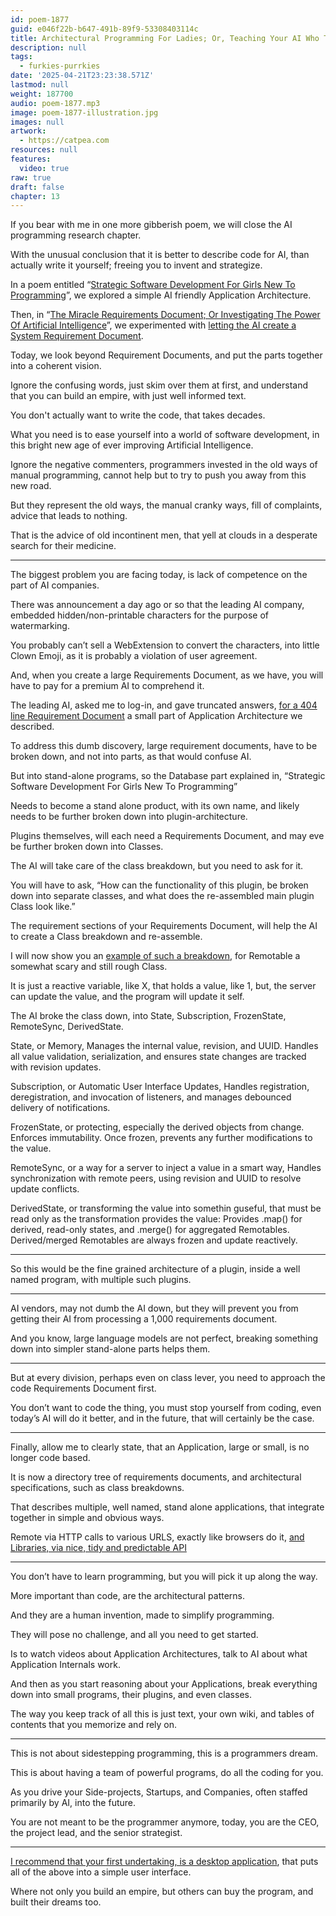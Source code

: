 ```yaml
---
id: poem-1877
guid: e046f22b-b647-491b-89f9-53308403114c
title: Architectural Programming For Ladies; Or, Teaching Your AI Who The Boss Is
description: null
tags:
  - furkies-purrkies
date: '2025-04-21T23:23:38.571Z'
lastmod: null
weight: 187700
audio: poem-1877.mp3
image: poem-1877-illustration.jpg
images: null
artwork:
  - https://catpea.com
resources: null
features:
  video: true
raw: true
draft: false
chapter: 13
---
```


If you bear with me in one more gibberish poem,
we will close the AI programming research chapter.

With the unusual conclusion that it is better to describe code for AI,
than actually write it yourself; freeing you to invent and strategize.

In a poem entitled “[Strategic Software Development For Girls New To Programming][1]”,
we explored a simple AI friendly Application Architecture.

Then, in “[The Miracle Requirements Document; Or Investigating The Power Of Artificial Intelligence][2]”,
we experimented with [letting the AI create a System Requirement Document][3].

Today, we look beyond Requirement Documents,
and put the parts together into a coherent vision.

Ignore the confusing words, just skim over them at first,
and understand that you can build an empire, with just well informed text.

You don't actually want to write the code,
that takes decades.

What you need is to ease yourself into a world of software development,
in this bright new age of ever improving Artificial Intelligence.

Ignore the negative commenters, programmers invested in the old ways of manual programming,
cannot help but to try to push you away from this new road.

But they represent the old ways, the manual cranky ways,
fill of complaints, advice that leads to nothing.

That is the advice of old incontinent men,
that yell at clouds in a desperate search for their medicine.

---

The biggest problem you are facing today,
is lack of competence on the part of AI companies.

There was announcement a day ago or so that the leading AI company,
embedded hidden/non-printable characters for the purpose of watermarking.

You probably can’t sell a WebExtension to convert the characters,
into little Clown Emoji, as it is probably a violation of user agreement.

And, when you create a large Requirements Document, as we have,
you will have to pay for a premium AI to comprehend it.

The leading AI, asked me to log-in, and gave truncated answers,
[for a 404 line Requirement Document][4] a small part of Application Architecture we described.

To address this dumb discovery, large requirement documents,
have to be broken down, and not into parts, as that would confuse AI.

But into stand-alone programs, so the Database part explained in,
“Strategic Software Development For Girls New To Programming”

Needs to become a stand alone product, with its own name,
and likely needs to be further broken down into plugin-architecture.

Plugins themselves, will each need a Requirements Document,
and may eve be further broken down into Classes.

The AI will take care of the class breakdown,
but you need to ask for it.

You will have to ask, “How can the functionality of this plugin,
be broken down into separate classes, and what does the re-assembled main plugin Class look like.”

The requirement sections of your Requirements Document,
will help the AI to create a Class breakdown and re-assemble.

I will now show you an [example of such a breakdown][5],
for Remotable a somewhat scary and still rough Class.

It is just a reactive variable, like X, that holds a value, like 1,
but, the server can update the value, and the program will update it self.

The AI broke the class down,
into State, Subscription, FrozenState, RemoteSync, DerivedState.

State, or Memory,
Manages the internal value, revision, and UUID. Handles all value validation, serialization, and ensures state changes are tracked with revision updates.


Subscription, or Automatic User Interface Updates,
Handles registration, deregistration, and invocation of listeners, and manages debounced delivery of notifications.


FrozenState, or protecting, especially the derived objects from change.
Enforces immutability. Once frozen, prevents any further modifications to the value.


RemoteSync, or a way for a server to inject a value in a smart way,
Handles synchronization with remote peers, using revision and UUID to resolve update conflicts.


DerivedState, or transforming the value into somethin guseful, that must be read only as the transformation provides the value:
Provides .map() for derived, read-only states, and .merge() for aggregated Remotables. Derived/merged Remotables are always frozen and update reactively.

---

So this would be the fine grained architecture of a plugin,
inside a well named program, with multiple such plugins.

---

AI vendors, may not dumb the AI down,
but they will prevent you from getting their AI from processing a 1,000 requirements document.

And you know, large language models are not perfect,
breaking something down into simpler stand-alone parts helps them.

---

But at every division, perhaps even on class lever,
you need to approach the code Requirements Document first.

You don’t want to code the thing, you must stop yourself from coding,
even today’s AI will do it better, and in the future, that will certainly be the case.

---

Finally, allow me to clearly state,
that an Application, large or small, is no longer code based.

It is now a directory tree of requirements documents,
and architectural specifications, such as class breakdowns.

That describes multiple, well named, stand alone applications,
that integrate together in simple and obvious ways.

Remote via HTTP calls to various URLS, exactly like browsers do it,
[and Libraries, via nice, tidy and predictable API][6]

---

You don’t have to learn programming,
but you will pick it up along the way.

More important than code,
are the architectural patterns.

And they are a human invention,
made to simplify programming.

They will pose no challenge,
and all you need to get started.

Is to watch videos about Application Architectures,
talk to AI about what Application Internals work.

And then as you start reasoning about your Applications,
break everything down into small programs, their plugins, and even classes.

The way you keep track of all this is just text,
your own wiki, and tables of contents that you memorize and rely on.

---

This is not about sidestepping programming,
this is a programmers dream.

This is about having a team of powerful programs,
do all the coding for you.

As you drive your Side-projects, Startups, and Companies,
often staffed primarily by AI, into the future.

You are not meant to be the programmer anymore,
today, you are the CEO, the project lead, and the senior strategist.

---

[I recommend that your first undertaking, is a desktop application][7],
that puts all of the above into a simple user interface.

Where not only you build an empire,
but others can buy the program, and built their dreams too.

[1]: https://www.catpea.com/permalink/96cd2625-3cb0-4584-9bce-db0de2ef3aed/
[2]: https://www.catpea.com/permalink/68c192aa-29bd-4c33-bfff-3de0e9e84d78/
[3]: https://github.com/catpea/bowtie
[4]: https://github.com/catpea/liminal/blob/cd6f1395c6cf7e146bb2b127397c6003ca919f1f/remotable/REQUIREMENTS.md
[5]: https://github.com/catpea/liminal/blob/5df51971e73a95eb7e1e882e933945377ba66666/remotable/COMPOSITION.md
[6]: https://nobackend.org/dreamcode.html
[7]: https://www.literatureandlatte.com/scrivener/overview
